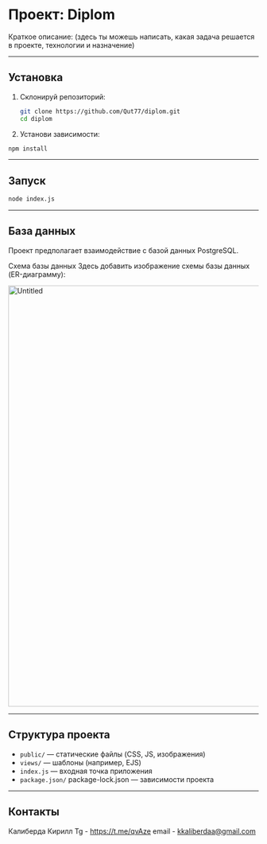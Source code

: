 # Проект: Diplom

Краткое описание: (здесь ты можешь написать, какая задача решается в проекте, технологии и назначение)

---

##  Установка

1. Склонируй репозиторий:
   ```bash
   git clone https://github.com/Qut77/diplom.git
   cd diplom
   ```
2. Установи зависимости:
```bash
npm install
```

---
## Запуск
```bash
node index.js
```

---
## База данных
Проект предполагает взаимодействие с базой данных PostgreSQL.

Схема базы данных
Здесь добавить изображение схемы базы данных (ER-диаграмму):

<img width="1696" height="847" alt="Untitled" src="https://github.com/user-attachments/assets/9571d1e1-ab23-46fe-bb2d-65c640c08edd" />

---
## Структура проекта

* `public/` — статические файлы (CSS, JS, изображения)
* `views/` — шаблоны (например, EJS)
* `index.js` — входная точка приложения
* `package.json/` package-lock.json — зависимости проекта

---
## Контакты
Калиберда Кирилл
Tg - https://t.me/qvAze
email - kkaliberdaa@gmail.com
